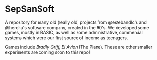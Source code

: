 # SepSanSoft

A repository for many old (really old) projects from @estebandlc's and @herchu's software company, created in the 90's. 
We developed some games, mostly in BASIC, as well as some administrative, commercial systems which were our first source of income as teenagers.

Games include _Bradly Griff_, _El Avion_ (The Plane). These are other smaller experiments are coming soon to this repo!

